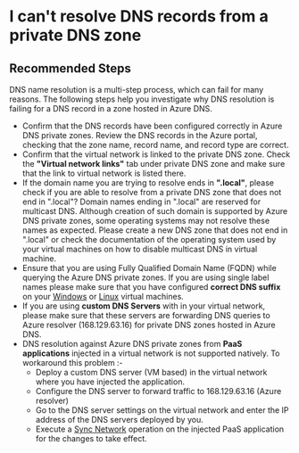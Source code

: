 <properties 
    pageTitle="I can't resolve a DNS record from private DNS zone"
    description="I am unable to resolve a new DNS record in a DNS zone hosted in Azure DNS."
    service="microsoft.network"
    resource="privateDnsZones"
    authors="rohinkoul"
    ms.author="rohink"
    displayOrder="3"
    selfHelpType="resource"
    supportTopicIds=""
    productPesIds=""
    resourceTags=""
    cloudEnvironments="public,fairfax,mooncake,blackforest"
	articleId="privatedns-cantresolverecord"
/>

# I can't resolve DNS records from a private DNS zone

## **Recommended Steps**

DNS name resolution is a multi-step process, which can fail for many reasons. The following steps help you investigate why DNS resolution is failing for a DNS record in a zone hosted in Azure DNS.

* Confirm that the DNS records have been configured correctly in Azure DNS private zones. Review the DNS records in the Azure portal, checking that the zone name, record name, and record type are correct.
* Confirm that the virtual network is linked to the private DNS zone. Check the **"Virtual network links"** tab under private DNS zone and make sure that the link to virtual network is listed there.
* If the domain name you are trying to resolve ends in **".local"**, please check if you are able to resolve from a private DNS zone that does not end in ".local"? Domain names ending in ".local" are reserved for multicast DNS. Although creation of such domain is supported by Azure DNS private zones, some operating systems may not resolve these names as expected. Please create a new DNS zone that does not end in ".local" or check the documentation of the operating system used by your virtual machines on how to disable multicast DNS in virtual machine.
* Ensure that you are using Fully Qualified Domain Name (FQDN) while querying the Azure DNS private zones. If you are using single label names please make sure that you have configured **correct DNS suffix** on your [Windows](https://docs.microsoft.com/azure/virtual-network/virtual-networks-name-resolution-ddns#windows-clients) or [Linux](https://docs.microsoft.com/azure/virtual-network/virtual-networks-name-resolution-ddns#linux-clients) virtual machines.
* If you are using **custom DNS Servers** with in your virtual network, please make sure that these servers are forwarding DNS queries to Azure resolver (168.129.63.16) for private DNS zones hosted in Azure DNS.
* DNS resolution against Azure DNS private zones from **PaaS applications** injected in a virtual network is not supported natively. To workaround this problem :-
    * Deploy a custom DNS server (VM based) in the virtual network where you have injected the application.
    * Configure the DNS server to forward traffic to 168.129.63.16 (Azure resolver)
    * Go to the DNS server settings on the virtual network and enter the IP address of the DNS servers deployed by you.
    * Execute a [Sync Network](https://docs.microsoft.com/azure/app-service/web-sites-integrate-with-vnet#managing-vnet-integration) operation on the injected PaaS application for the changes to take effect.
